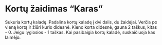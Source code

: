 # Kortų žaidimas “Karas”
Sukuria kortų kaladę.
Padalina kortų kaladę į dvi dalis, du žaidėjai.
Verčia po vieną kortą ir žiūri kurio didesnė.
Kieno korta didesnė, gauna 2 taškus, kitas - 0. Jeigu lygiosios - 1 taškas.
Kai pasibaigia kortų kaladė, suskaičiuoja kas laimėjo.
